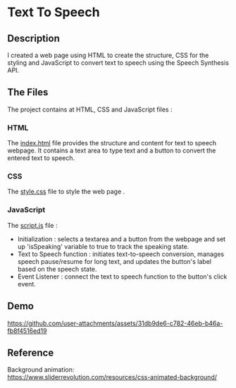 # Text To Speech 
## Description
I created a web page using HTML to create the structure, CSS for the styling and JavaScript to convert text to speech using the Speech Synthesis API.

## The Files
The project contains at HTML, CSS and JavaScript files :

### HTML 
The [index.html](https://github.com/lujains1/Smart-Methods/blob/main/Web%20Programming%20and%20NLP%20/Speech_To_Text/index.html) file provides the structure and content for text to speech webpage. It contains a text area to type text and a button to convert the entered text to speech.

### CSS 
The [style.css](https://github.com/lujains1/Smart-Methods/blob/main/Web%20Programming%20and%20NLP%20/Speech_To_Text/style.css) file to style the web page .

### JavaScript
The [script.js](https://github.com/lujains1/Smart-Methods/blob/main/Web%20Programming%20and%20NLP%20/Speech_To_Text/script.js) file :
- Initialization : selects a textarea and a button from the webpage and set up 'isSpeaking' variable to true to track the speaking state.
- Text to Speech function : initiates text-to-speech conversion, manages speech pause/resume for long text, and updates the button's label based on the speech state.
- Event Listener : connect the text to speech function to the button's click event.

## Demo 

https://github.com/user-attachments/assets/31db9de6-c782-46eb-b46a-fb8f4516ed19

## Reference
Background animation:<br>
https://www.sliderrevolution.com/resources/css-animated-background/



